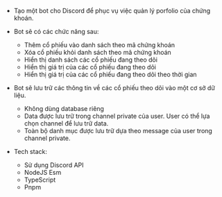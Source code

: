 - Tạo một bot cho Discord để phục vụ việc quản lý porfolio của chứng khoán.
- Bot sẽ có các chức năng sau:
    - Thêm cổ phiếu vào danh sách theo mã chứng khoán
    - Xóa cổ phiếu khỏi danh sách theo mã chứng khoán
    - Hiển thị danh sách các cổ phiếu đang theo dõi
    - Hiển thị giá trị của các cổ phiếu đang theo dõi
    - Hiển thị giá trị của các cổ phiếu đang theo dõi theo thời gian
- Bot sẽ lưu trữ các thông tin về các cổ phiếu theo dõi vào một cơ sở dữ liệu.
    - Không dùng database riêng
    - Data được lưu trữ trong channel private của user. User có thể lựa chọn channel để lưu trữ data.
    - Toàn bộ danh mục được lưu trữ dựa theo message của user trong channel private.

- Tech stack:
    - Sử dụng Discord API
    - NodeJS Esm
    - TypeScript
    - Pnpm